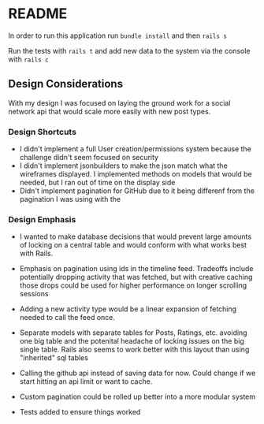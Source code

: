 # README

In order to run this application run `bundle install` and then `rails s`

Run the tests with `rails t` and add new data to the system via the console with `rails c`


## Design Considerations

With my design I was focused on laying the ground work for a social network api that would scale more easily with new post types.

### Design Shortcuts

* I didn't implement a full User creation/permissions system because the challenge didn't seem focused on security
* I didn't implement jsonbuilders to make the json match what the wireframes displayed. I implemented methods on models that would be needed, but I ran out of time on the display side
* Didn't implement pagination for GitHub due to it being differenf from the pagination I was using with the 

### Design Emphasis

* I wanted to make database decisions that would prevent large amounts of locking on a central table and would conform with what works best with Rails.

* Emphasis on pagination using ids in the timeline feed. Tradeoffs include potentially dropping activity that was fetched, but with creative caching those drops could be used for higher performance on longer scrolling sessions

* Adding a new activity type would be a linear expansion of fetching needed to call the feed once.

* Separate models with separate tables for Posts, Ratings, etc. avoiding one big table and the potenital headache of locking issues on the big single table. Rails also seems to work better with this layout than using "inherited" sql tables

* Calling the github api instead of saving data for now. Could change if we start hitting an api limit or want to cache.

* Custom pagination could be rolled up better into a more modular system

* Tests added to ensure things worked
